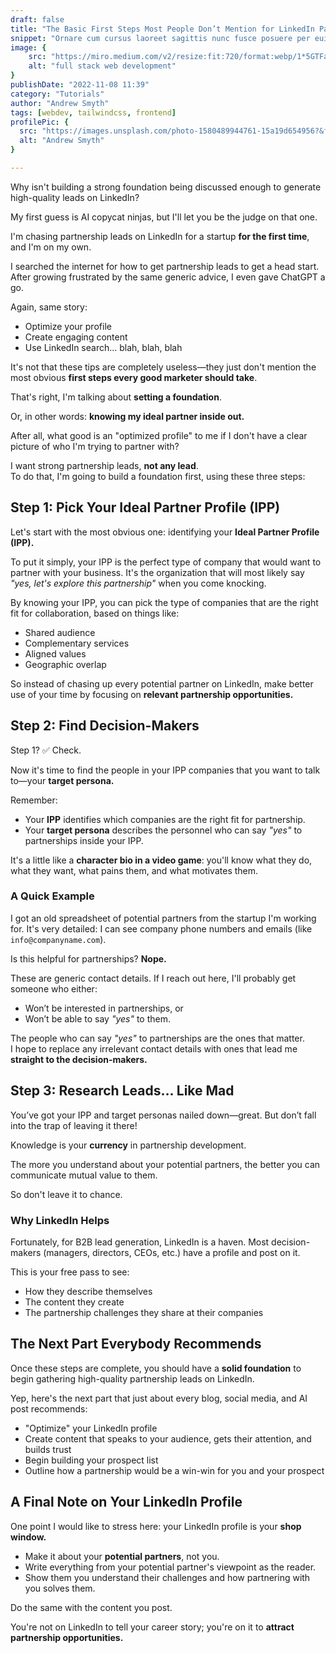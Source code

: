 ```yaml
---
draft: false
title: "The Basic First Steps Most People Don’t Mention for LinkedIn Partnership Outreach"
snippet: "Ornare cum cursus laoreet sagittis nunc fusce posuere per euismod dis vehicula a, semper fames lacus maecenas dictumst pulvinar neque enim non potenti. Torquent hac sociosqu eleifend potenti."
image: {
    src: "https://miro.medium.com/v2/resize:fit:720/format:webp/1*5GTFaZJEpNGk8ovaOzewcA.png",
    alt: "full stack web development"
}
publishDate: "2022-11-08 11:39"
category: "Tutorials"
author: "Andrew Smyth"
tags: [webdev, tailwindcss, frontend]
profilePic: {
  src: "https://images.unsplash.com/photo-1580489944761-15a19d654956?&fit=crop&w=280",
  alt: "Andrew Smyth"
}

---
```


Why isn't building a strong foundation being discussed enough to generate high-quality leads on LinkedIn?  

My first guess is AI copycat ninjas, but I'll let you be the judge on that one.

I'm chasing partnership leads on LinkedIn for a startup **for the first time**, and I'm on my own.  

I searched the internet for how to get partnership leads to get a head start. After growing frustrated by the same generic advice, I even gave ChatGPT a go.  

Again, same story:  

- Optimize your profile  
- Create engaging content  
- Use LinkedIn search… blah, blah, blah  

It's not that these tips are completely useless—they just don't mention the most obvious **first steps every good marketer should take**.  

That's right, I'm talking about **setting a foundation**.  

Or, in other words: **knowing my ideal partner inside out.**

After all, what good is an "optimized profile" to me if I don't have a clear picture of who I'm trying to partner with?  

I want strong partnership leads, **not any lead**.  
To do that, I'm going to build a foundation first, using these three steps:

## Step 1: Pick Your Ideal Partner Profile (IPP)
Let's start with the most obvious one: identifying your **Ideal Partner Profile (IPP).**

To put it simply, your IPP is the perfect type of company that would want to partner with your business. It's the organization that will most likely say *"yes, let's explore this partnership"* when you come knocking.  

By knowing your IPP, you can pick the type of companies that are the right fit for collaboration, based on things like:  

- Shared audience  
- Complementary services  
- Aligned values  
- Geographic overlap  

So instead of chasing up every potential partner on LinkedIn, make better use of your time by focusing on **relevant partnership opportunities.**

## Step 2: Find Decision-Makers
Step 1? ✅ Check.  

Now it's time to find the people in your IPP companies that you want to talk to—your **target persona.**

Remember:  
- Your **IPP** identifies which companies are the right fit for partnership.  
- Your **target persona** describes the personnel who can say *"yes"* to partnerships inside your IPP.  

It's a little like a **character bio in a video game**: you'll know what they do, what they want, what pains them, and what motivates them.  

### A Quick Example
I got an old spreadsheet of potential partners from the startup I'm working for. It's very detailed: I can see company phone numbers and emails (like `info@companyname.com`).  

Is this helpful for partnerships? **Nope.**  

These are generic contact details. If I reach out here, I'll probably get someone who either:  
- Won’t be interested in partnerships, or  
- Won’t be able to say *"yes"* to them.  

The people who can say *"yes"* to partnerships are the ones that matter.  
I hope to replace any irrelevant contact details with ones that lead me **straight to the decision-makers.**

## Step 3: Research Leads… Like Mad
You’ve got your IPP and target personas nailed down—great. But don’t fall into the trap of leaving it there!  

Knowledge is your **currency** in partnership development.  

The more you understand about your potential partners, the better you can communicate mutual value to them.  

So don't leave it to chance.  

### Why LinkedIn Helps
Fortunately, for B2B lead generation, LinkedIn is a haven. Most decision-makers (managers, directors, CEOs, etc.) have a profile and post on it.  

This is your free pass to see:  
- How they describe themselves  
- The content they create  
- The partnership challenges they share at their companies  

## The Next Part Everybody Recommends
Once these steps are complete, you should have a **solid foundation** to begin gathering high-quality partnership leads on LinkedIn.  

Yep, here's the next part that just about every blog, social media, and AI post recommends:  

- "Optimize" your LinkedIn profile  
- Create content that speaks to your audience, gets their attention, and builds trust  
- Begin building your prospect list  
- Outline how a partnership would be a win-win for you and your prospect  

## A Final Note on Your LinkedIn Profile
One point I would like to stress here: your LinkedIn profile is your **shop window.**

- Make it about your **potential partners**, not you.  
- Write everything from your potential partner's viewpoint as the reader.  
- Show them you understand their challenges and how partnering with you solves them.  

Do the same with the content you post.  

You're not on LinkedIn to tell your career story; you're on it to **attract partnership opportunities.**